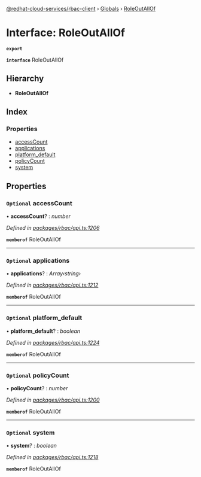 [@redhat-cloud-services/rbac-client](../README.md) › [Globals](../globals.md) › [RoleOutAllOf](roleoutallof.md)

# Interface: RoleOutAllOf

**`export`** 

**`interface`** RoleOutAllOf

## Hierarchy

* **RoleOutAllOf**

## Index

### Properties

* [accessCount](roleoutallof.md#optional-accesscount)
* [applications](roleoutallof.md#optional-applications)
* [platform_default](roleoutallof.md#optional-platform_default)
* [policyCount](roleoutallof.md#optional-policycount)
* [system](roleoutallof.md#optional-system)

## Properties

### `Optional` accessCount

• **accessCount**? : *number*

*Defined in [packages/rbac/api.ts:1206](https://github.com/RedHatInsights/javascript-clients/blob/master/packages/rbac/api.ts#L1206)*

**`memberof`** RoleOutAllOf

___

### `Optional` applications

• **applications**? : *Array‹string›*

*Defined in [packages/rbac/api.ts:1212](https://github.com/RedHatInsights/javascript-clients/blob/master/packages/rbac/api.ts#L1212)*

**`memberof`** RoleOutAllOf

___

### `Optional` platform_default

• **platform_default**? : *boolean*

*Defined in [packages/rbac/api.ts:1224](https://github.com/RedHatInsights/javascript-clients/blob/master/packages/rbac/api.ts#L1224)*

**`memberof`** RoleOutAllOf

___

### `Optional` policyCount

• **policyCount**? : *number*

*Defined in [packages/rbac/api.ts:1200](https://github.com/RedHatInsights/javascript-clients/blob/master/packages/rbac/api.ts#L1200)*

**`memberof`** RoleOutAllOf

___

### `Optional` system

• **system**? : *boolean*

*Defined in [packages/rbac/api.ts:1218](https://github.com/RedHatInsights/javascript-clients/blob/master/packages/rbac/api.ts#L1218)*

**`memberof`** RoleOutAllOf
